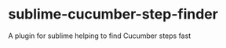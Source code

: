 sublime-cucumber-step-finder
============================

A plugin for sublime helping to find Cucumber steps fast